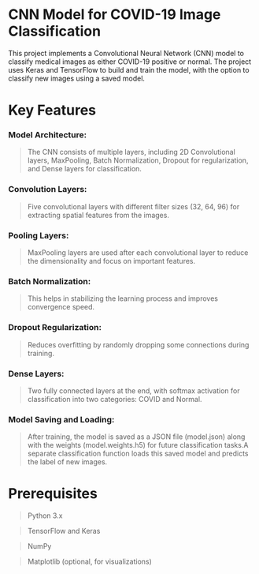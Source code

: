 # CNN Model for COVID-19 Image Classification
This project implements a Convolutional Neural Network (CNN) model to classify medical images as either COVID-19 positive or normal. The project uses Keras and TensorFlow to build and train the model, with the option to classify new images using a saved model.

# Key Features
### Model Architecture:
>The CNN consists of multiple layers, including 2D Convolutional layers, MaxPooling, Batch Normalization, Dropout for regularization, and Dense layers for classification.

### Convolution Layers:
>Five convolutional layers with different filter sizes (32, 64, 96) for extracting spatial features from the images.

### Pooling Layers:
>MaxPooling layers are used after each convolutional layer to reduce the dimensionality and focus on important features.

### Batch Normalization:
>This helps in stabilizing the learning process and improves convergence speed.

### Dropout Regularization:
>Reduces overfitting by randomly dropping some connections during training.

### Dense Layers:
>Two fully connected layers at the end, with softmax activation for classification into two categories: COVID and Normal.

### Model Saving and Loading:
>After training, the model is saved as a JSON file (model.json) along with the weights (model.weights.h5) for future classification tasks.A separate classification function loads this saved model and predicts the label of new images.

# Prerequisites
>Python 3.x

>TensorFlow and Keras

>NumPy

>Matplotlib (optional, for visualizations)
